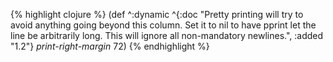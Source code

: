 {% highlight clojure %}
(def ^:dynamic
 ^{:doc "Pretty printing will try to avoid anything going beyond this column.
Set it to nil to have pprint let the line be arbitrarily long. This will ignore all 
non-mandatory newlines.",
   :added "1.2"}
 *print-right-margin* 72)
{% endhighlight %}
